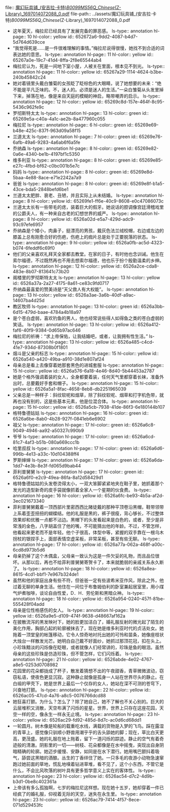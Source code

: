 file:: [魔幻玩具铺_(安吉拉·卡特)_B0099MS56Q_Chinese_(Z-Library)_1697014072088_0.pdf](../assets/魔幻玩具铺_(安吉拉·卡特)_B0099MS56Q_Chinese_(Z-Library)_1697014072088_0.pdf)
file-path:: ../assets/魔幻玩具铺_(安吉拉·卡特)_B0099MS56Q_Chinese_(Z-Library)_1697014072088_0.pdf

- 这年夏天，梅拉尼已经具有了发展完备的罪恶感。
  ls-type:: annotation
  hl-page:: 10
  hl-color:: yellow
  id:: 652672a6-9dd2-4087-b4d7-5d764d639cce
- “我觉得死是……是⼀件很难理解的事情。”梅拉尼说得很慢，她找不到合适的词表达她的意思。
  ls-type:: annotation
  hl-page:: 11
  hl-color:: yellow
  id:: 65267a0e-19c7-41d4-8ffa-2f8e65544ab4
- 梅拉尼认为，死是⼀间地下室⼩屋，⼈被关在⾥⾯，根本⻅不到光。
  ls-type:: annotation
  hl-page:: 11
  hl-color:: yellow
  id:: 65267a29-1114-4624-b3be-240b45842c24
- 她对着镜⾥头戴⽩雏菊的⼥孩眨了眨棕⾊的⼤眼睛，说了她想要的未来：“绝不能是平凡乏味的。不，迷⼈的。必须是迷⼈的⽣活。”⼀朵⽩雏菊从头发⾥掉下来，掉落在地，像是来⾃天庭的模糊的神启，略带嘲弄的启⽰。
  ls-type:: annotation
  hl-page:: 12
  hl-color:: yellow
  id:: 65269c8d-157e-464f-8c95-5436c962fe9c
- 罗彻斯特太太
  ls-type:: annotation
  hl-page:: 13
  hl-color:: green
  id:: 65269e5a-c40a-4a1c-ae2b-8a477960c055
- 梅拉尼
  ls-type:: annotation
  hl-page:: 6
  hl-color:: green
  id:: 65269e69-b48e-425c-837f-963d09a58f15
- 兰道太太
  ls-type:: annotation
  hl-page:: 7
  hl-color:: green
  id:: 65269e76-6afb-49a6-9283-4a6ab6f6a5fe
- 乔纳森
  ls-type:: annotation
  hl-page:: 8
  hl-color:: green
  id:: 65269e82-0a6e-4340-be1b-4197bf1c5350
- 维多利亚
  ls-type:: annotation
  hl-page:: 8
  hl-color:: green
  id:: 65269e85-e27c-4fbd-bf62-c0bc001b5e7c
- 妈妈
  ls-type:: annotation
  hl-page:: 8
  hl-color:: green
  id:: 65269e8d-5baa-4e88-8ace-e71e2242a7a9
- 爸爸
  ls-type:: annotation
  hl-page:: 8
  hl-color:: green
  id:: 65269e8f-b1a5-43ce-bda5-2848befd6be1
- 兰道太太肥胖、衰⽼、丑陋，并且实际上从未结婚。
  ls-type:: annotation
  hl-page:: 8
  hl-color:: yellow
  id:: 65269fe1-ff6e-40c9-8608-e0c47086073c
- 兰道太太⻓有⼀些带⽑的痣，装着巨⼤的假⽛。她说话的腔调像宫廷滑稽戏⾥的公爵夫⼈，有⼀种来⾃古⽼的幻想世界的威严。
  ls-type:: annotation
  hl-page:: 8
  hl-color:: yellow
  id:: 6526a02d-e5a7-429d-adc9-93c97efe6957
- 乔纳森是个矮⼩，⾁鼻⼦，挺漂亮的男孩，戴灰⾊法兰绒校帽，右边或左边的膝盖上总有刚愈合好的伤疤，伤疤上的痂⽚总是处于正要脱落的状态。
  ls-type:: annotation
  hl-page:: 9
  hl-color:: yellow
  id:: 6526a0fb-ac5d-4323-b074-6feddf6c69f0
- 他们的⽗亲喜欢礼拜天全家都去教堂。在家的⽇⼦，有时他也念训诫。他⽣在索尔福德，不过既然再也不⽤去想索尔福德，他也乐于扮个殷勤温柔的乡绅。
  ls-type:: annotation
  hl-page:: 12
  hl-color:: yellow
  id:: 6526a2ce-cda8-483e-8b07-813641c73b20
- 阁楼⾥的罗彻斯特太太
  ls-type:: annotation
  hl-page:: 13
  hl-color:: yellow
  id:: 6526a37a-2a27-4175-8a61-ce83c9fd0717
- 乔纳森最喜爱的赞美诗是“天⽗救⼈有⼤权能”。
  ls-type:: annotation
  hl-page:: 13
  hl-color:: yellow
  id:: 6526a3ae-3a6b-40df-a9ac-14607ba4d25d
- 教区牧师
  ls-type:: annotation
  hl-page:: 13
  hl-color:: green
  id:: 6526a3bb-6d15-479d-baae-4784a4b18a97
- 是个苍⽩虚弱，喜欢钓⻥的男⼈，他也经常说些得⼈如得⻥之类的苍⽩虚弱的笑话。
  ls-type:: annotation
  hl-page:: 13
  hl-color:: yellow
  id:: 6526a412-faf6-40f9-9384-0d65b97ac646
- 梅拉尼的祈祷：“求上帝保佑，让我结婚吧，或者，让我拥有性⽣活。”
  ls-type:: annotation
  hl-page:: 13
  hl-color:: yellow
  id:: 6526a485-c4cd-41e7-934d-87308b0f1801
- 烟⽃是⽗亲的标志
  ls-type:: annotation
  hl-page:: 15
  hl-color:: yellow
  id:: 6526a540-a420-49ba-a910-38d1e807af24
- ⺟亲总是看上去像穿着她那套⿊⾊的进城套服
  ls-type:: annotation
  hl-page:: 15
  hl-color:: yellow
  id:: 6526a576-6a18-4e46-8d40-5b44453a2787
- 她是个格外强调着装的⼥⼈，全⾝都要着装，任何天⽓⾥都穿着⻓袜，准备外出时，总要戴好⼿套和帽⼦。
  ls-type:: annotation
  hl-page:: 15
  hl-color:: yellow
  id:: 6526a5a1-8fac-4658-8eb8-db2251965039
- ⽗亲总是⼀种样⼦：斜纹软呢和烟草，除了斜纹软呢、烟草和打字机⾊带，就再也没有别的，这是些基本元素，他是位混合体。
  ls-type:: annotation
  hl-page:: 15
  hl-color:: yellow
  id:: 6526a5cb-7938-41de-86f3-6e180144b107
- 格特鲁德姑姑
  ls-type:: annotation
  hl-page:: 16
  hl-color:: green
  id:: 6526a6be-8ab0-4b28-927f-0841eb6e6902
- 祖⽗
  ls-type:: annotation
  hl-page:: 17
  hl-color:: green
  id:: 6526a6c8-9049-4946-aa92-a50327c990b9
- 爷爷
  ls-type:: annotation
  hl-page:: 17
  hl-color:: green
  id:: 6526a6cd-81c7-4af3-b51b-080a669ccc1b
- 哈⾥叔叔
  ls-type:: annotation
  hl-page:: 17
  hl-color:: green
  id:: 6526a6d6-996b-4e13-a33c-10d104388ff4
- 罗斯婶婶
  ls-type:: annotation
  hl-page:: 17
  hl-color:: green
  id:: 6526a6da-1dd7-4e3b-8e3f-fd065d9bab44
- 菲利普舅舅
  ls-type:: annotation
  hl-page:: 17
  hl-color:: green
  id:: 6526a6f0-e2c9-49ea-86fa-8a12d58429d1
- 格特鲁德姑姑的头发卷烫得太⼩，⼀双⼤笨脚紧紧地夹在鞋⼦⾥，她抓着那个发光的造型新奇的⽪⼿袋就像抓着全家⼈⼀个星期的伙⻝费。
  ls-type:: annotation
  hl-page:: 16
  hl-color:: yellow
  id:: 6526a6fc-be93-4b5a-af2d-3ec021673340
- 菲利普舅舅戴着⼀顶西部⽚⾥密西西⽐赌徒戴的那种平顶卷沿⿊帽，鞋带领带上系着歪歪扭扭的蝴蝶结。他的礼服是⿊的，裤⼦很瘦，背⼼够⻓，不过整体效果却和优雅⼀点都不沾边。⿊帽下的头发看起来是⽩⾊的，或者，⾄少是⾮常浅的⾦⾊，⼋字胡盖住了他的嘴，不可能猜出他的年龄。不过，不管怎样，他看起来更⽼⽽不是年轻。他个⼦很⾼，体型中等，紧握的双⼿靠在⼀根乌⽊拐杖的银捏⼿上，⾯部表情空虚呆板，⾮常呆板，甚⾄有些⽆聊。
  ls-type:: annotation
  hl-page:: 17
  hl-color:: yellow
  id:: 6526a77a-062a-468f-a00c-6cd8d973b5d6
- ⺟亲扔掉了这个⽊偶盒，⽗⺟亲⼀致认为这是⼀件⽋妥的礼物，⽽且品位很坏。从那以后，再也不给菲利普舅舅寄贺卡了，本来就脆弱的亲戚关系永久断了。
  ls-type:: annotation
  hl-page:: 18
  hl-color:: yellow
  id:: 6526a8ea-8615-4cd1-bbf1-7e967b324de1
- 虽然和他的家庭出⾝有些不符，但爸爸⼀定有些波希⽶亚作⻛，除此之外，他过着⽆聊的单⾝⽣活。他住在⼀间位于布鲁姆伯利的卧室兼起居室⾥，⽤⼩煤⽓炉煮咖啡，谈论⾃由性爱，D．H．劳伦斯和⿊暗众神。
  ls-type:: annotation
  hl-page:: 18
  hl-color:: yellow
  id:: 6526a954-0240-457f-81be-555428f04add
- ⺟亲是位性格感伤的⼥⼈。
  ls-type:: annotation
  hl-page:: 19
  hl-color:: yellow
  id:: 6526a9e5-d109-474f-9638-d48667af162a
- 在披散流泻的⿊发映衬下，她的脸更加洁⽩了，婚礼服反射的微光起了陌⽣的美化作⽤，胸部凸起的轮廓被抹去了，现在她是维多利亚时代的贞洁处⼥。她拖着⼀顶堂皇的帐篷移动，它令⼈惊奇地衬托出她的可怜和苗条，她像座枝状⼤烛台⼀样散发光芒。她明⽩⾃⼰戴不好⾯纱，她抓过那顶花冠，扣在头上。⼩珍珠黯淡的闪烁像在眨眼，或者就像⼈们经常讲的，珍珠是⻥的眼泪。虽然⺟亲的这些珍珠是仿造珍珠，但不管怎样，它们闪烁着。
  ls-type:: annotation
  hl-page:: 21
  hl-color:: yellow
  id:: 6526abde-4e02-4767-a8e5-0253d0708982
- 花园⾥的花朵都拢成了杯⼦，散发着猜想不出的午夜甜⾹，⻘草微微波动，窃窃私语，使夜⾊更显沉寂。这种静⽌就像是孤⾝⼀⼈站在世界尽头的静⽌。在⽩缎的甲壳下，她是世界上最后⼀个仅存的⼥⼈，她站在深不可测的苍穹下，兴奋地打颤。
  ls-type:: annotation
  hl-page:: 22
  hl-color:: yellow
  id:: 6526ac05-47cd-4a76-a8c5-0076766dcd88
- 她狂喜打颤。为什么？怎么了？除了她⾃⼰，她不了解也不关⼼别的。巨⼤的云层堆积⼜消散，天空布满了闪烁的星星。世界，世界上只存在这座花园，天空⼀样的空，像永⽣⼀样永⽆⽌境。
  ls-type:: annotation
  hl-page:: 23
  hl-color:: yellow
  id:: 6526ac29-fd92-485d-8d7c-ac0d6cd68dd1
- ⼀轮圆⽉。树⽊像是轮船的载重吃⽔线，满载的货物是⼊梦的⻜⻦。踩在露湿的⻘草上，感觉像只驯顺⼩野兽⽤潮乎乎的⾆头舔她的脚；现在，草⽐⽩天更⾼，更茂盛。她的礼服在地上拖着，留下⼀道闪烁的踪迹。静⽌的空⽓有着奇迹般的清澈。阴影⾥的⼀切——树枝、花朵都像是在⽔中摇曳，突现出⾃⾝阴暗精确的轮廓。她迈步缓慢、安静，如同是在⽔下潜⾏。她⽤嘴巴颤抖着吸⽓，舔尝这⿊暗的酒酿。丛⽣的丁⾹绊住了她。⼀只多⽑的夜游⼩动物急速窜跑过她前⾯的草地，慌乱地嗅着钻进草堆，看不⻅了，这个⼩东西，不管它是什么，不会⽐⻛吹落的树叶具有更多哲学意义上实在的客体性。
  ls-type:: annotation
  hl-page:: 23
  hl-color:: yellow
  id:: 6526ac54-d7c2-4d9b-b3d1-0be8c402361a
- 上帝该有多么孤独啊，七岁的梅拉尼这样想。现在她⼗五岁，她却穿着⼀件已经疯了的婚礼服，仰视着⽆际的天空，迷失在永⽣⾥。
  ls-type:: annotation
  hl-page:: 23
  hl-color:: yellow
  id:: 6526ac79-7414-4f57-8ece-071d529453fc